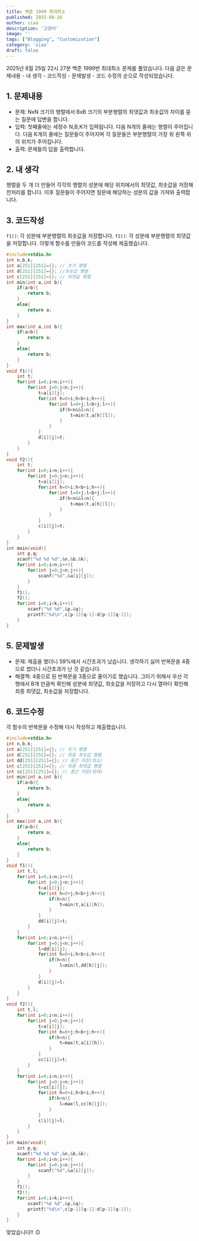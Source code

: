 ```yaml
---
title: 백준 1999 최대최소
published: 2025-08-26
author: siaa
description: '고양이'
image: ''
tags: ["Blogging", "Customization"]
category: 'siaa'
draft: false
---
```

2025년 8월 25일 22시 27분 백준 1999번 최대최소 문제를 풀었습니다.
다음 글은 문제내용 - 내 생각 - 코드작성 - 문제발생 - 코드 수정의 순으로 작성되었습니다.

## 1. 문제내용
   - 문제: NxN 크기의 행렬에서 BxB 크기의 부분행렬의 최댓값과 최솟값의 차이를 묻는 질문에 답변을 합니다.
   - 입력: 첫째줄에는 세정수 N,B,K가 입력됩니다. 다음 N개의 줄에는 행렬이 주어집니다.
          다음 K개의 줄에는 질문들이 주어지며 각 질문들은 부분행렬의 가장 위 왼쪽 위의 위치가 주어집니다.
   - 출력: 문제들의 답을 출력합니다.

## 2. 내 생각
   행렬을 두 개 더 만들어 각각의 행렬의 성분에 해당 위치에서의 최댓값, 최솟값을 저장해 전처리를 합니다. 이후 질문들이 주어지면 질문에 해당하는 성분의 값을 가져와 출력합니다.

## 3. 코드작성
   `f1()`: 각 성분에 부분행렬의 최솟값을 저장합니다.
   `f2()`: 각 성분에 부분행렬의 최댓값을 저장합니다.
   이렇게 함수를 만들어 코드를 작성해 제출했습니다.
``` C
#include<stdio.h>
int n,b,k;
int a[251][251]={}; // 초기 행렬
int d[251][251]={}; //최솟값 행렬
int c[251][251]={}; // 최댓값 행렬
int min(int a,int b){
	if(a>b){
		return b;
	}
	else{
		return a;
	}
}
int max(int a,int b){
	if(a>b){
		return a;
	}
	else{
		return b;
	}
}
void f1(){
	int t;
	for(int i=0;i<n;i++){
		for(int j=0;j<n;j++){
			t=a[i][j];
			for(int h=0+i;h<b+i;h++){
				for(int l=0+j;l<b+j;l++){
					if(h<n&&l<n){
						t=min(t,a[h][l]);
					}
				}
			}
			d[i][j]=t;
		}
	}
}
void f2(){
	int t;
	for(int i=0;i<n;i++){
		for(int j=0;j<n;j++){
			t=a[i][j];
			for(int h=0+i;h<b+i;h++){
				for(int l=0+j;l<b+j;l++){
					if(h<n&&l<n){
						t=max(t,a[h][l]);
					}
				}
			}
			c[i][j]=t;
		}
	}
}
int main(void){
	int p,q;
	scanf("%d %d %d",&n,&b,&k);
	for(int i=0;i<n;i++){
		for(int j=0;j<n;j++){
			scanf("%d",&a[i][j]);
		}
	}
	f1();
	f2();
	for(int i=0;i<k;i++){
		scanf("%d %d",&p,&q);
		printf("%d\n",c[p-1][q-1]-d[p-1][q-1]);
	}
}
```
## 5. 문제발생
   - 문재: 제출을 했더니 59%에서 시간초과가 났습니다. 생각하기 싫어 반복문을 4중으로 썼더니 시간초과가 난 것 같습니다.
   - 해결책: 4중으로 된 반복문을 3중으로 줄이기로 했습니다. 그러기 위해서 우선 각 행에서 B개 만큼씩 확인해 성분에 최댓값, 최솟값을 저장하고 다시 열마다 확인해 최종 최댓값, 최솟값을 저장합니다.

## 6. 코드수정
   각 함수의 반복문을 수정해 다시 작성하고 제출했습니다.
```C
#include<stdio.h>
int n,b,k;
int a[251][251]={}; // 초기 행렬
int d[251][251]={}; // 최종 최솟값 행렬
int dd[251][251]={}; // 중간 저장(최소)
int c[251][251]={}; // 최종 최댓값 행렬
int cc[251][251]={}; // 중간 저장(최대)
int min(int a,int b){
	if(a>b){
		return b;
	}
	else{
		return a;
	}
}
int max(int a,int b){
	if(a>b){
		return a;
	}
	else{
		return b;
	}
}
void f1(){
	int t,l;
	for(int i=0;i<n;i++){
		for(int j=0;j<n;j++){
			t=a[i][j];
			for(int h=0+j;h<b+j;h++){
				if(h<n){
					t=min(t,a[i][h]);
				}
			}
			dd[i][j]=t;
		}
	}
	for(int i=0;i<n;i++){
		for(int j=0;j<n;j++){
			l=dd[i][j];
			for(int h=0+i;h<b+i;h++){
				if(h<n){
					l=min(l,dd[h][j]);
				}
			}
			d[i][j]=l;
		}
	}
}
void f2(){
	int t,l;
	for(int i=0;i<n;i++){
		for(int j=0;j<n;j++){
			t=a[i][j];
			for(int h=0+j;h<b+j;h++){
				if(h<n){
					t=max(t,a[i][h]);
				}
			}
			cc[i][j]=t;
		}
	}
	for(int i=0;i<n;i++){
		for(int j=0;j<n;j++){
			l=cc[i][j];
			for(int h=0+i;h<b+i;h++){
				if(h<n){
					l=max(l,cc[h][j]);
				}
			}
			c[i][j]=l;
		}
	}
}
int main(void){
	int p,q;
	scanf("%d %d %d",&n,&b,&k);
	for(int i=0;i<n;i++){
		for(int j=0;j<n;j++){
			scanf("%d",&a[i][j]);
		}
	}
	f1();
	f2();
	for(int i=0;i<k;i++){
		scanf("%d %d",&p,&q);
		printf("%d\n",c[p-1][q-1]-d[p-1][q-1]);
	}
}
```
   맞았습니다!! :D